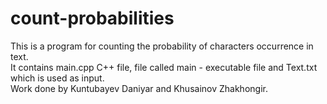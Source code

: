 # count-probabilities 
This is a program for counting the probability of characters occurrence in text. <br />
It contains main.cpp C++ file, file called main - executable file and Text.txt which is used as input. <br />
Work done by Kuntubayev Daniyar and Khusainov Zhakhongir.
